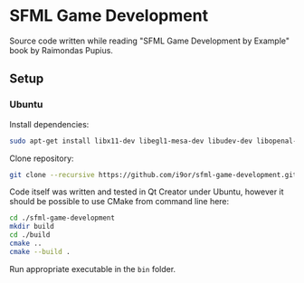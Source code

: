﻿# SFML Game Development

Source code written while reading "SFML Game Development by Example" book by Raimondas Pupius.

## Setup

### Ubuntu

Install dependencies:

```sh
sudo apt-get install libx11-dev libegl1-mesa-dev libudev-dev libopenal-dev libvorbis-dev libflac-dev libxrandr-dev libfreetype-dev xorg-dev
```

Clone repository:

```sh
git clone --recursive https://github.com/i9or/sfml-game-development.git
```

Code itself was written and tested in Qt Creator under Ubuntu, however it should be possible to use CMake from command line here:

```sh
cd ./sfml-game-development
mkdir build
cd ./build
cmake ..
cmake --build .
```

Run appropriate executable in the `bin` folder.
